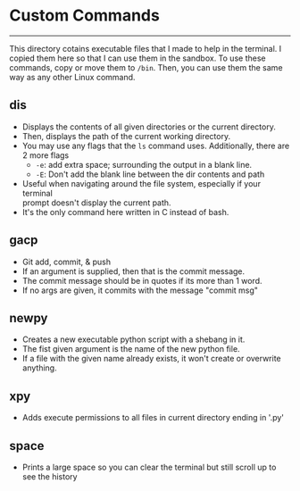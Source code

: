 # Custom Commands
---
This directory cotains executable files  that I made to help in the terminal.
I copied them here so that I can use them in the sandbox. To use these commands,
copy or move them to `/bin`. Then, you can use them the same way as any other
Linux command. 

## dis
- Displays the contents of all given directories or the current directory.
- Then, displays the path of the current working directory.
- You may use any flags that the `ls` command uses. Additionally, there are 2 more flags
  - `-e`: add extra space; surrounding the output in a blank line.
  - `-E`: Don't add the blank line between the dir contents and path
- Useful when navigating around the file system, especially if your terminal\
prompt doesn't display the current path.
- It's the only command here written in C instead of bash.

## gacp
- Git add, commit, & push
- If an argument is supplied, then that is the commit message.
- The commit message should be in quotes if its more than 1 word.
- If no args are given, it commits with the message "commit msg"

## newpy
- Creates a new executable python script with a shebang in it.
- The fist given argument is the name of the new python file. 
- If a file with the given name already exists, it won't create or overwrite anything.

## xpy
- Adds execute permissions to all files in current directory ending in '.py'

## space
- Prints a large space so you can clear the terminal but still scroll up to see the history
